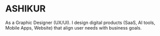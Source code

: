 # ASHIKUR
As a Graphic Designer (UX/UI). I design digital products (SaaS, AI tools, Mobile Apps, Website) that align user needs with business goals.
